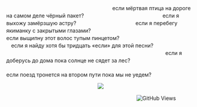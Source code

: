 ㅤㅤㅤㅤㅤㅤㅤㅤㅤㅤㅤㅤㅤㅤㅤㅤㅤㅤㅤㅤㅤㅤесли мёртвая птица на дороге на самом деле чёрный пакет?
ㅤㅤㅤㅤㅤㅤㅤㅤㅤㅤㅤㅤㅤㅤㅤㅤесли я выхожу замёрзшую астру?
ㅤㅤㅤㅤㅤㅤㅤㅤㅤㅤㅤㅤесли я перебегу якиманку с закрытыми глазами?
ㅤㅤㅤㅤㅤㅤㅤㅤㅤㅤㅤㅤㅤㅤㅤㅤㅤㅤㅤㅤесли выщипну этот волос тупым пинцетом?
ㅤㅤㅤㅤㅤㅤㅤㅤㅤㅤㅤㅤㅤㅤㅤㅤесли я найду хотя бы тридцать «если» для этой песни?
ㅤㅤㅤㅤㅤㅤㅤㅤㅤㅤㅤㅤㅤㅤㅤㅤㅤㅤㅤㅤㅤㅤㅤㅤㅤㅤㅤㅤㅤㅤㅤㅤㅤㅤㅤㅤㅤㅤㅤㅤㅤесли я доберусь до дома пока солнце не сядет за лес?
ㅤㅤㅤㅤㅤㅤㅤㅤㅤㅤㅤㅤㅤㅤㅤㅤㅤㅤㅤㅤㅤㅤㅤㅤㅤㅤㅤㅤㅤㅤㅤㅤㅤㅤㅤㅤㅤㅤㅤㅤㅤㅤㅤㅤㅤㅤㅤㅤㅤㅤесли поезд тронется на втором пути пока мы не уедем?

<p align="center">
<img src=https://github.com/user-attachments/assets/a7a8d63e-1cbc-4fdc-981b-1625cd831ac7 />
</p> 

ㅤㅤㅤㅤㅤㅤㅤㅤㅤㅤㅤㅤㅤㅤㅤㅤㅤㅤㅤㅤㅤㅤㅤㅤㅤㅤㅤ![GitHub Views](https://komarev.com/ghpvc/?username=impostorTV&color=031631)
